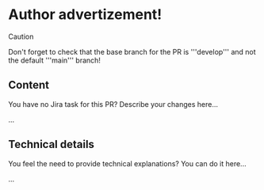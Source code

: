 # Author advertizement! 

>[!CAUTION]
Don't forget to check that the base branch for the PR is '''develop''' and not the default '''main''' branch!

## Content

You have no Jira task for this PR? Describe your changes here...

...

## Technical details

You feel the need to provide technical explanations? You can do it here...

...
